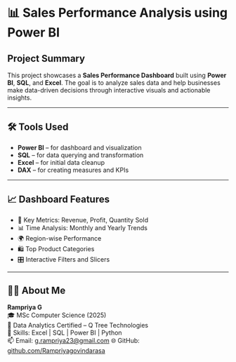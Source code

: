 # 📊 Sales Performance Analysis using Power BI

##  Project Summary

This project showcases a **Sales Performance Dashboard** built using **Power BI**, **SQL**, and **Excel**. The goal is to analyze sales data and help businesses make data-driven decisions through interactive visuals and actionable insights.

---

## 🛠 Tools Used

- **Power BI** – for dashboard and visualization  
- **SQL** – for data querying and transformation  
- **Excel** – for initial data cleanup  
- **DAX** – for creating measures and KPIs  

---

## 📈 Dashboard Features

- 📌 Key Metrics: Revenue, Profit, Quantity Sold  
- 📊 Time Analysis: Monthly and Yearly Trends  
- 🌍 Region-wise Performance  
- 🛍 Top Product Categories  
- 🎛 Interactive Filters and Slicers  

---

## 👨‍💻 About Me

**Rampriya G**  
🎓 MSc Computer Science (2025)  
🎯 Data Analytics Certified – Q Tree Technologies  
🧰 Skills: Excel | SQL | Power BI | Python  
📫 Email: g.rampriya23@gmail.com 
🌐 GitHub: [github.com/Rampriyagovindarasa](https://github.com/Rampriyagovindarasa)


